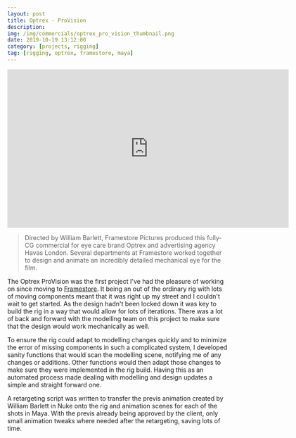 ```yaml
---
layout: post
title: Optrex - ProVision
description: 
img: /img/commercials/optrex_pro_vision_thumbnail.png
date: 2019-10-19 13:12:00
category: [projects, rigging]
tag: [rigging, optrex, framestore, maya]
---
```

<p align="center"><iframe width="640" height="360" src="https://www.youtube.com/embed/oNfiwBOQ4WU" frameborder="0" allowfullscreen></iframe></p>

<blockquote><p class="justify">Directed by William Barlett, Framestore Pictures produced this fully-CG commercial for eye care brand Optrex and advertising agency Havas London. Several departments at Framestore worked together to design and animate an incredibly detailed mechanical eye for the film.</p></blockquote> 

<p class="justify">The Optrex ProVision was the first project I've had the pleasure of working on since moving to <a href="https://www.framestore.com/work/provision">Framestore</a>. It being an out of the ordinary rig with lots of moving components meant that it was right up my street and I couldn't wait to get started. As the design hadn't been locked down it was key to build the rig in a way that would allow for lots of iterations. There was a lot of back and forward with the modelling team on this project to make sure that the design would work mechanically as well.</p>

<p class="justify">To ensure the rig could adapt to modelling changes quickly and to minimize the error of missing components in such a complicated system, I developed sanity functions that would scan the modelling scene, notifying me of any changes or additions. Other functions would then adapt those changes to make sure they were implemented in the rig build. Having this as an automated process made dealing with modelling and design updates a simple and straight forward one.</p>

<p class="justify">A retargeting script was written to transfer the previs animation created by William Barlett in Nuke onto the rig and animation scenes for each of the shots in Maya. With the previs already being approved by the client, only small animation tweaks where needed after the retargeting, saving lots of time.</p>
